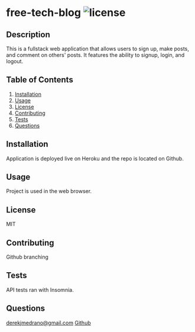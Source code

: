 # free-tech-blog ![license](https://img.shields.io/badge/license-MIT-blue)

## Description
This is a fullstack web application that allows users to sign up, make posts, and comment on others' posts. It features the ability to signup, login, and logout.

## Table of Contents
1. [Installation](#installation)
2. [Usage](#usage)
3. [License](#license)
4. [Contributing](#contributing)
5. [Tests](#tests)
6. [Questions](#questions)

## Installation
Application is deployed live on Heroku and the repo is located on Github.

## Usage
Project is used in the web browser.

## License
MIT

## Contributing
Github branching

## Tests
API tests ran with Insomnia.

## Questions
derekjmedrano@gmail.com
[Github](www.github.com/derekmedrano)

